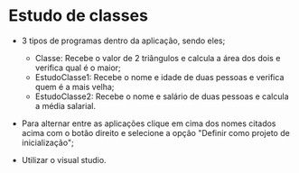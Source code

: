 # Estudo de classes

- 3 tipos de programas dentro da aplicação, sendo eles;
	- Classe: Recebe o valor de 2 triângulos e calcula a área dos dois e verifica qual é o maior;
	- EstudoClasse1: Recebe o nome e idade de duas pessoas e verifica quem é a mais velha;
	- EstudoClasse2: Recebe o nome e salário de duas pessoas e calcula a média salarial.

- Para alternar entre as aplicações clique em cima dos nomes citados acima com o botão direito e selecione a opção "Definir como projeto de inicialização";

- Utilizar o visual studio.
